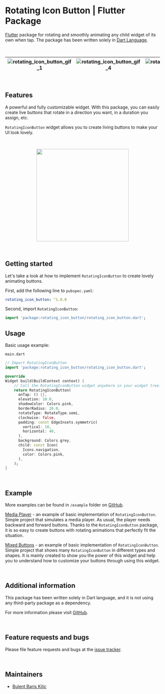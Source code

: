 # Rotating Icon Button | Flutter Package

[Flutter](https://flutter.dev/) package for rotating and smoothly animating any child widget of its own when tap. The package has been written solely in [Dart Language](https://dart.dev/).

&nbsp;

| ![rotating_icon_button_gif_1](https://github.com/BBarisKilic/Rotating-Icon-Button/blob/master/screenshot/rotating_icon_button_gif_1.gif?raw=true) | ![rotating_icon_button_gif_4](https://github.com/BBarisKilic/Rotating-Icon-Button/blob/master/screenshot/rotating_icon_button_gif_4.gif?raw=true) |  ![rotating_icon_button_gif_3](https://github.com/BBarisKilic/Rotating-Icon-Button/blob/master/screenshot/rotating_icon_button_gif_3.gif?raw=true)
| :-: | :-: | :-: |

&nbsp;

## Features

A powerful and fully customizable widget. With this package, you can easily create live buttons that rotate in a direction you want, in a duration you assign, etc.

`RotatingIconButton` widget allows you to create living buttons to make your UI look lovely.

&nbsp;

<p align="center"><img src="https://github.com/BBarisKilic/Rotating-Icon-Button/blob/master/screenshot/rotating_icon_button_gif_2.gif?raw=true" width="300"></p>

&nbsp;

## Getting started

Let's take a look at how to implement `RotatingIconButton` to create lovely animating buttons.

First, add the following line to `pubspec.yaml`:
```yaml
rotating_icon_button: ^1.0.0
```

Second, import `RotatingIconButton`:
```dart
import 'package:rotating_icon_button/rotating_icon_button.dart';
```

## Usage

Basic usage example: 

`main.dart`
```dart
// Import RotatingIconButton
import 'package:rotating_icon_button/rotating_icon_button.dart';

@override
Widget build(BuildContext context) {
    // Call the RotatingIconButton widget anywhere in your widget tree.
    return RotatingIconButton(
      onTap: () {},
      elevation: 10.0,
      shadowColor: Colors.pink,
      borderRadius: 20.0,
      rotateType: RotateType.semi,
      clockwise: false,
      padding: const EdgeInsets.symmetric(
        vertical: 10,
        horizontal: 40,
      ),
      background: Colors.grey,
      child: const Icon(
        Icons.navigation,
        color: Colors.pink,
      ),
    );
}
```

&nbsp;

## Example

More examples can be found in `/example` folder on [GitHub](https://github.com/BBarisKilic/Rotating-Icon-Button). 

[Media Player](https://github.com/BBarisKilic/Rotating-Icon-Button/tree/master/example/media_player) - an example of basic implementation of `RotatingIconButton`. Simple project that simulates a media player. As usual, the player needs backward and forward buttons. Thanks to the `RotatingIconButton` package, it is so easy to create buttons with rotating animations that perfectly fit the situation.

[Mixed Buttons](https://github.com/BBarisKilic/Rotating-Icon-Button/tree/master/example/mixed_buttons) - an example of basic implementation of `RotatingIconButton`. Simple project that shows many `RotatingIconButton` in different types and shapes. It is mainly created to show you the power of this widget and help you to understand how to customize your buttons through using this widget.

&nbsp;

## Additional information

This package has been written solely in Dart language, and it is not using any third-party package as a dependency.

For more information please visit [GitHub](https://github.com/BBarisKilic/Rotating-Icon-Button).

&nbsp;

## Feature requests and bugs

Please file feature requests and bugs at the [issue tracker](https://github.com/BBarisKilic/Rotating-Icon-Button/issues).

&nbsp;

## Maintainers

- [Bulent Baris Kilic](https://github.com/BBarisKilic)